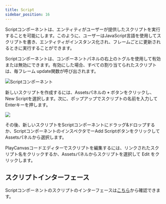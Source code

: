 ```yaml
---
title: Script
sidebar_position: 16
---
```


Scriptコンポーネントは、エンティティがユーザーが提供したスクリプトを実行することを可能にします。このように、ユーザーはJavaScript言語を使用してスクリプトを書き、エンティティがインスタンス化され、フレームごとに更新されるときに実行することができます。

Scriptコンポーネントは、コンポーネントパネルの右上のトグルを使用して有効または無効にできます。有効にした場合、すべての割り当てられたスクリプトは、毎フレーム update関数が呼び出されます。

![Scriptコンポーネント][1]

新しいスクリプトを作成するには、Assetsパネルの **`+`** ボタンをクリックし、New Scriptを選択します。次に、ポップアップでスクリプトの名前を入力してEnterキーを押します。

<img loading="lazy" src="/images/user-manual/scenes/components/new-script.jpg" />

その後、新しいスクリプトをScriptコンポーネントにドラッグ&ドロップするか、ScriptコンポーネントのインスペクタでーAdd ScriptボタンをクリックしてAssetsパネルから選択します。

PlayCanvasコードエディターでスクリプトを編集するには、リンクされたスクリプト名をクリックするか、Assetsパネルからスクリプトを選択して Edit をクリックします。

## スクリプトインターフェース

Scriptコンポーネントのスクリプトのインターフェースは[こちら][2]から確認できます。

[1]: /images/user-manual/scenes/components/component-script.png
[2]: /api/pc.ScriptComponent.html
